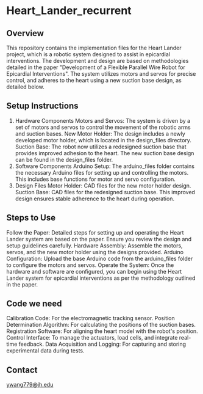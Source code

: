 # Heart_Lander_recurrent
## Overview
This repository contains the implementation files for the Heart Lander project, which is a robotic system designed to assist in epicardial interventions. The development and design are based on methodologies detailed in the paper "Development of a Flexible Parallel Wire Robot for Epicardial Interventions". The system utilizes motors and servos for precise control, and adheres to the heart using a new suction base design, as detailed below.

## Setup Instructions
1. Hardware Components
Motors and Servos: The system is driven by a set of motors and servos to control the movement of the robotic arms and suction bases.
New Motor Holder: The design includes a newly developed motor holder, which is located in the design_files directory.
Suction Base: The robot now utilizes a redesigned suction base that provides improved adhesion to the heart. The new suction base design can be found in the design_files folder.
2. Software Components
Arduino Setup: The arduino_files folder contains the necessary Arduino files for setting up and controlling the motors. This includes base functions for motor and servo configuration.
3. Design Files
Motor Holder: CAD files for the new motor holder design.
Suction Base: CAD files for the redesigned suction base. This improved design ensures stable adherence to the heart during operation.
## Steps to Use
Follow the Paper: Detailed steps for setting up and operating the Heart Lander system are based on the paper. Ensure you review the design and setup guidelines carefully.
Hardware Assembly: Assemble the motors, servos, and the new motor holder using the designs provided.
Arduino Configuration: Upload the base Arduino code from the arduino_files folder to configure the motors and servos.
Operate the System: Once the hardware and software are configured, you can begin using the Heart Lander system for epicardial interventions as per the methodology outlined in the paper.
## Code we need
Calibration Code: For the electromagnetic tracking sensor.
Position Determination Algorithm: For calculating the positions of the suction bases.
Registration Software: For aligning the heart model with the robot's position.
Control Interface: To manage the actuators, load cells, and integrate real-time feedback.
Data Acquisition and Logging: For capturing and storing experimental data during tests.
## Contact
ywang779@jh.edu
